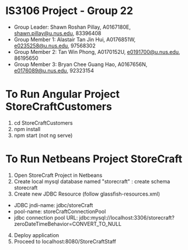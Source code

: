 # IS3106 Project - Group 22
- Group Leader: Shawn Roshan Pillay, A0167180E, shawn.pillay@u.nus.edu, 83396408
- Group Member 1: Alastair Tan Jin Hui, A0176851W, e0235258@u.nus.edu, 97568302
- Group Member 2: Tan Win Phong, A0170152U, e0191700@u.nus.edu, 86195650
- Group Member 3: Bryan Chee Guang Hao, A0167656N, e0176089@u.nus.edu, 92323154


# To Run Angular Project StoreCraftCustomers
1. cd StoreCraftCustomers
2. npm install
3. npm start (not ng serve)

# To Run Netbeans Project StoreCraft
1. Open StoreCraft Project in Netbeans
2. Create local mysql database named "storecraft" : create schema storecraft 
3. Create new JDBC Resource (follow glassfish-resources.xml)
  - JDBC jndi-name: jdbc/storeCraft
  - pool-name: storeCraftConnectionPool
  - jdbc connection pool URL: jdbc:mysql://localhost:3306/storecraft?zeroDateTimeBehavior=CONVERT_TO_NULL
4. Deploy application
5. Proceed to localhost:8080/StoreCraftStaff
